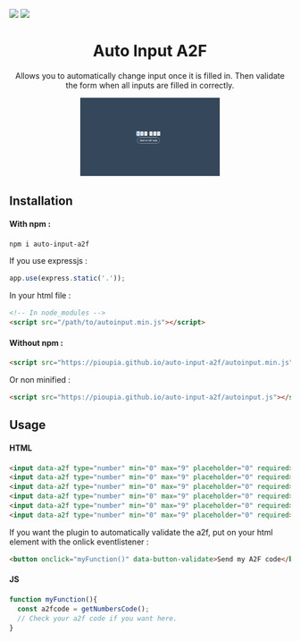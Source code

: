 [![](https://img.shields.io/npm/v/auto-input-a2f)](https://www.npmjs.com/package/auto-input-a2f)
[![](https://img.shields.io/npm/dm/auto-input-a2f)](https://www.npmjs.com/package/auto-input-a2f)

<h1 align="center">Auto Input A2F</h1>
<p align="center">Allows you to automatically change input once it is filled in. Then validate the form when all inputs are filled in correctly.</p>

<p align="center">
    <a href="https://github.com/pioupia/auto-input-a2f">
        <img src="https://raw.githubusercontent.com/pioupia/auto-input-a2f/main/assets/autoinputa2f.gif" height="140">
    </a>
</p>

## Installation

#### With npm :
```sh
npm i auto-input-a2f
```
If you use expressjs :
```js
app.use(express.static('.'));
```

In your html file :
```html
<!-- In node_modules -->
<script src="/path/to/autoinput.min.js"></script>
```

#### Without npm :
```html
<script src="https://pioupia.github.io/auto-input-a2f/autoinput.min.js"></script>
```
Or non minified :

```html
<script src="https://pioupia.github.io/auto-input-a2f/autoinput.js"></script>
```


## Usage

#### HTML
```html
<input data-a2f type="number" min="0" max="9" placeholder="0" required>
<input data-a2f type="number" min="0" max="9" placeholder="0" required>
<input data-a2f type="number" min="0" max="9" placeholder="0" required>
<input data-a2f type="number" min="0" max="9" placeholder="0" required>
<input data-a2f type="number" min="0" max="9" placeholder="0" required>
<input data-a2f type="number" min="0" max="9" placeholder="0" required>
```

If you want the plugin to automatically validate the a2f, put on your html element with the onlick eventlistener :
```html
<button onclick="myFunction()" data-button-validate>Send my A2F code</button>
```

#### JS
```js
function myFunction(){
  const a2fcode = getNumbersCode();
  // Check your a2f code if you want here.
}
```
